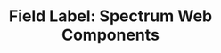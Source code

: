 ---
layout: examples.njk
title: 'Field Label: Spectrum Web Components'
displayName: Field Label
componentName: field-label
componentHeading: sp-field-label
tags:
  - component-examples
---